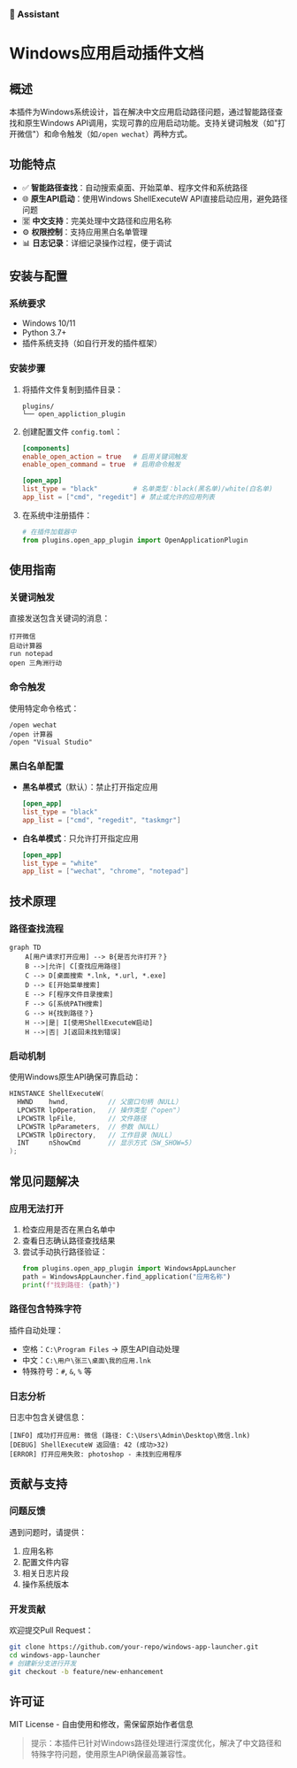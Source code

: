 ### 🤖 Assistant



# Windows应用启动插件文档

## 概述

本插件为Windows系统设计，旨在解决中文应用启动路径问题，通过智能路径查找和原生Windows API调用，实现可靠的应用启动功能。支持关键词触发（如"打开微信"）和命令触发（如`/open wechat`）两种方式。

## 功能特点

- ✅ **智能路径查找**：自动搜索桌面、开始菜单、程序文件和系统路径
- 🌐 **原生API启动**：使用Windows ShellExecuteW API直接启动应用，避免路径问题
- 🈺 **中文支持**：完美处理中文路径和应用名称
- ⚙️ **权限控制**：支持应用黑白名单管理
- 📊 **日志记录**：详细记录操作过程，便于调试

## 安装与配置

### 系统要求
- Windows 10/11
- Python 3.7+
- 插件系统支持（如自行开发的插件框架）

### 安装步骤

1. 将插件文件复制到插件目录：
   ```
   plugins/
   └── open_appliction_plugin
   ```

2. 创建配置文件 `config.toml`：
   ```toml
   [components]
   enable_open_action = true   # 启用关键词触发
   enable_open_command = true  # 启用命令触发
   
   [open_app]
   list_type = "black"         # 名单类型：black(黑名单)/white(白名单)
   app_list = ["cmd", "regedit"] # 禁止或允许的应用列表
   ```

3. 在系统中注册插件：
   ```python
   # 在插件加载器中
   from plugins.open_app_plugin import OpenApplicationPlugin
   ```

## 使用指南

### 关键词触发
直接发送包含关键词的消息：
```
打开微信
启动计算器
run notepad
open 三角洲行动
```

### 命令触发
使用特定命令格式：
```
/open wechat
/open 计算器
/open "Visual Studio"
```

### 黑白名单配置
- **黑名单模式**（默认）：禁止打开指定应用
  ```toml
  [open_app]
  list_type = "black"
  app_list = ["cmd", "regedit", "taskmgr"]
  ```
  
- **白名单模式**：只允许打开指定应用
  ```toml
  [open_app]
  list_type = "white"
  app_list = ["wechat", "chrome", "notepad"]
  ```

## 技术原理

### 路径查找流程
```mermaid
graph TD
    A[用户请求打开应用] --> B{是否允许打开？}
    B -->|允许| C[查找应用路径]
    C --> D[桌面搜索 *.lnk, *.url, *.exe]
    D --> E[开始菜单搜索]
    E --> F[程序文件目录搜索]
    F --> G[系统PATH搜索]
    G --> H{找到路径？}
    H -->|是| I[使用ShellExecuteW启动]
    H -->|否| J[返回未找到错误]
```

### 启动机制
使用Windows原生API确保可靠启动：
```c
HINSTANCE ShellExecuteW(
  HWND    hwnd,          // 父窗口句柄（NULL）
  LPCWSTR lpOperation,   // 操作类型（"open"）
  LPCWSTR lpFile,        // 文件路径
  LPCWSTR lpParameters,  // 参数（NULL）
  LPCWSTR lpDirectory,   // 工作目录（NULL）
  INT     nShowCmd       // 显示方式（SW_SHOW=5）
);
```

## 常见问题解决

### 应用无法打开
1. 检查应用是否在黑白名单中
2. 查看日志确认路径查找结果
3. 尝试手动执行路径验证：
   ```python
   from plugins.open_app_plugin import WindowsAppLauncher
   path = WindowsAppLauncher.find_application("应用名称")
   print(f"找到路径: {path}")
   ```

### 路径包含特殊字符
插件自动处理：
- 空格：`C:\Program Files` → 原生API自动处理
- 中文：`C:\用户\张三\桌面\我的应用.lnk`
- 特殊符号：`#`, `&`, `%` 等

### 日志分析
日志中包含关键信息：
```
[INFO] 成功打开应用: 微信 (路径: C:\Users\Admin\Desktop\微信.lnk)
[DEBUG] ShellExecuteW 返回值: 42 (成功>32)
[ERROR] 打开应用失败: photoshop - 未找到应用程序
```

## 贡献与支持

### 问题反馈
遇到问题时，请提供：
1. 应用名称
2. 配置文件内容
3. 相关日志片段
4. 操作系统版本

### 开发贡献
欢迎提交Pull Request：
```bash
git clone https://github.com/your-repo/windows-app-launcher.git
cd windows-app-launcher
# 创建新分支进行开发
git checkout -b feature/new-enhancement
```

## 许可证
MIT License - 自由使用和修改，需保留原始作者信息

> 提示：本插件已针对Windows路径处理进行深度优化，解决了中文路径和特殊字符问题，使用原生API确保最高兼容性。

